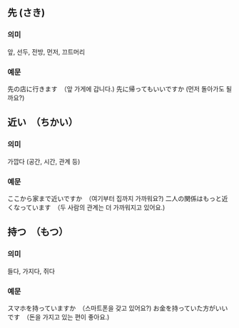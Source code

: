 ## 先 (さき)

### 의미

앞, 선두, 전방, 먼저, 끄트머리

### 예문

先の店に行きます　（앞 가게에 갑니다.)
先に帰ってもいいですか (먼저 돌아가도 될까요?)

## 近い　（ちかい）

### 의미

가깝다 (공간, 시간, 관계 등)

### 예문

ここから家まで近いですか　（여기부터 집까지 가까워요?)
二人の関係はもっと近くなっています　（두 사람의 관계는 더 가까워지고 있어요.)

## 持つ　（もつ）

### 의미

들다, 가지다, 쥐다

### 예문

スマホを持っていますか　（스마트폰을 갖고 있어요?)
お金を持っていた方がいいです　（돈을 가지고 있는 편이 좋아요.)
